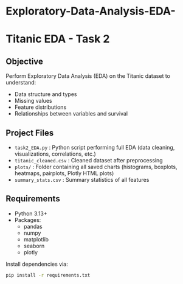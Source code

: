 # Exploratory-Data-Analysis-EDA-
# Titanic EDA - Task 2

## Objective
Perform Exploratory Data Analysis (EDA) on the Titanic dataset to understand:
- Data structure and types
- Missing values
- Feature distributions
- Relationships between variables and survival

## Project Files
- `task2_EDA.py` : Python script performing full EDA (data cleaning, visualizations, correlations, etc.)
- `titanic_cleaned.csv` : Cleaned dataset after preprocessing
- `plots/` : Folder containing all saved charts (histograms, boxplots, heatmaps, pairplots, Plotly HTML plots)
- `summary_stats.csv` : Summary statistics of all features

## Requirements
- Python 3.13+
- Packages:
  - pandas
  - numpy
  - matplotlib
  - seaborn
  - plotly

Install dependencies via:

```bash
pip install -r requirements.txt
